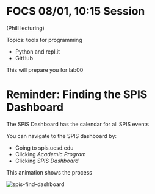 # FOCS 08/01, 10:15 Session

(Phill lecturing)

Topics: tools for programming
* Python and repl.it
* GitHub

This will prepare you for lab00

# Reminder: Finding the SPIS Dashboard

The SPIS Dashboard has the calendar for all SPIS events

You can navigate to the SPIS dashboard by:
* Going to spis.ucsd.edu
* Clicking *Academic Program*
* Clicking *SPIS Dashboard*

This animation shows the process

![spis-find-dashboard](https://user-images.githubusercontent.com/1119017/182181450-0333c3b0-14dd-43ca-9efb-f35c69320046.gif)


